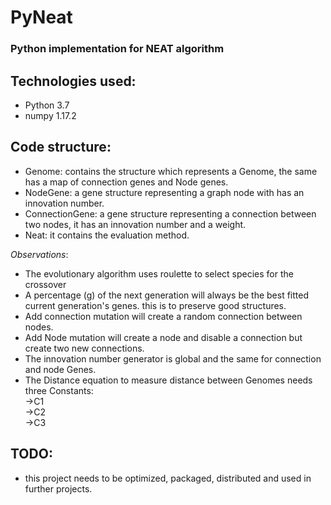 # PyNeat
### Python implementation for NEAT algorithm

## Technologies used:
- Python 3.7
- numpy 1.17.2

## Code structure:
- Genome: contains the structure which represents a Genome, the same has a map of connection genes and Node genes.
- NodeGene: a gene structure representing a graph node with has an innovation number.
- ConnectionGene: a gene structure representing a connection between two nodes, it has an innovation number and a weight.
- Neat: it contains the evaluation method.

*Observations*:
- The evolutionary algorithm uses roulette to select species for the crossover
- A percentage (g) of the next generation will always be the best fitted current generation's genes.
  this is  to preserve good structures.
- Add connection mutation will create a random connection between nodes.
- Add Node mutation will create a node and disable a connection but create two new connections.
- The innovation number generator is global and the same for connection and node Genes.
- The Distance equation to measure distance between Genomes needs three Constants:
        <br>->C1
        <br>->C2
        <br>->C3

## TODO:
- this project needs to be optimized, packaged, distributed and used in further projects.
